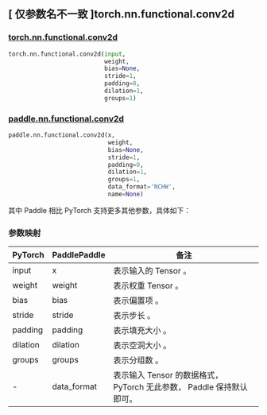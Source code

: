 ## [ 仅参数名不一致 ]torch.nn.functional.conv2d

### [torch.nn.functional.conv2d](https://pytorch.org/docs/stable/generated/torch.nn.functional.conv2d.html?highlight=conv2d#torch.nn.functional.conv2d)

```python
torch.nn.functional.conv2d(input,
                           weight,
                           bias=None,
                           stride=1,
                           padding=0,
                           dilation=1,
                           groups=1)
```

### [paddle.nn.functional.conv2d](https://www.paddlepaddle.org.cn/documentation/docs/zh/develop/api/paddle/nn/functional/conv2d_cn.html)

```python
paddle.nn.functional.conv2d(x,
                            weight,
                            bias=None,
                            stride=1,
                            padding=0,
                            dilation=1,
                            groups=1,
                            data_format='NCHW',
                            name=None)
```

其中 Paddle 相比 PyTorch 支持更多其他参数，具体如下：
### 参数映射
| PyTorch       | PaddlePaddle | 备注                                                   |
| ------------- | ------------ | ------------------------------------------------------ |
| input           |  x           | 表示输入的 Tensor 。               |
| weight          | weight         | 表示权重 Tensor 。                                     |
| bias          | bias         | 表示偏置项 。                                     |
| stride          | stride         | 表示步长 。                                     |
| padding          | padding         | 表示填充大小 。                                     |
| dilation          | dilation         | 表示空洞大小 。                                     |
| groups          | groups         | 表示分组数 。                                     |
| -           |  data_format           | 表示输入 Tensor 的数据格式， PyTorch 无此参数， Paddle 保持默认即可。               |
